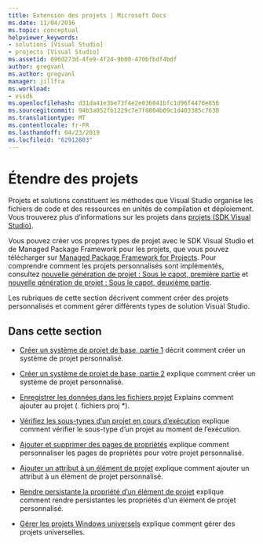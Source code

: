 ```yaml
---
title: Extension des projets | Microsoft Docs
ms.date: 11/04/2016
ms.topic: conceptual
helpviewer_keywords:
- solutions [Visual Studio]
- projects [Visual Studio]
ms.assetid: 096d273d-4fe9-4f24-9b00-470bfbdf4bdf
author: gregvanl
ms.author: gregvanl
manager: jillfra
ms.workload:
- vssdk
ms.openlocfilehash: d31da41e3be73f4e2e036841bfc1d96f4476e856
ms.sourcegitcommit: 94b3a052fb1229c7e7f8804b09c1d403385c7630
ms.translationtype: MT
ms.contentlocale: fr-FR
ms.lasthandoff: 04/23/2019
ms.locfileid: "62912803"
---
```

# <a name="extend-projects"></a>Étendre des projets
Projets et solutions constituent les méthodes que Visual Studio organise les fichiers de code et des ressources en unités de compilation et déploiement. Vous trouverez plus d’informations sur les projets dans [projets (SDK Visual Studio)](../extensibility/extending-projects.md).

 Vous pouvez créer vos propres types de projet avec le SDK Visual Studio et de Managed Package Framework pour les projets, que vous pouvez télécharger sur [Managed Package Framework for Projects](https://github.com/tunnelvisionlabs/MPFProj10). Pour comprendre comment les projets personnalisés sont implémentés, consultez [nouvelle génération de projet : Sous le capot, première partie](../extensibility/internals/new-project-generation-under-the-hood-part-one.md) et [nouvelle génération de projet : Sous le capot, deuxième partie](../extensibility/internals/new-project-generation-under-the-hood-part-two.md).

 Les rubriques de cette section décrivent comment créer des projets personnalisés et comment gérer différents types de solution Visual Studio.

## <a name="in-this-section"></a>Dans cette section
- [Créer un système de projet de base, partie 1](../extensibility/creating-a-basic-project-system-part-1.md) décrit comment créer un système de projet personnalisé.

- [Créer un système de projet de base, partie 2](../extensibility/creating-a-basic-project-system-part-2.md) explique comment créer un système de projet personnalisé.

- [Enregistrer les données dans les fichiers projet](../extensibility/saving-data-in-project-files.md) Explains comment ajouter au projet (<em>.</em> fichiers proj *).

- [Vérifiez les sous-types d’un projet en cours d’exécution](../extensibility/verifying-subtypes-of-a-project-at-run-time.md) explique comment vérifier le sous-type d’un projet au moment de l’exécution.

- [Ajouter et supprimer des pages de propriétés](../extensibility/adding-and-removing-property-pages.md) explique comment personnaliser les pages de propriétés pour votre projet personnalisé.

- [Ajouter un attribut à un élément de projet](../extensibility/adding-an-attribute-to-a-project-item.md) explique comment ajouter un attribut à un élément de projet personnalisé.

- [Rendre persistante la propriété d’un élément de projet](../extensibility/persisting-the-property-of-a-project-item.md) explique comment rendre persistantes les propriétés d’un élément de projet personnalisé.

- [Gérer les projets Windows universels](../extensibility/managing-universal-windows-projects.md) explique comment gérer des projets universelles.